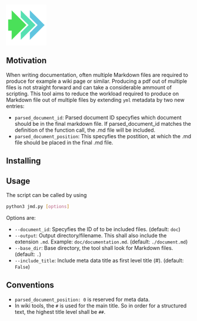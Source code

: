 <img src="doc/jmd_logo.svg" align="center" height="110"/>

## Motivation

When writing documentation, often multiple Markdown files are required to produce for example a wiki page or similar. Producing a pdf out of multiple files is not straight forward and can take a considerable ammount of scripting. This tool aims to reduce the workload required to produce on Markdown file out of multiple files by extending `yml` metadata by two new entries:

- `parsed_document_id`: Parsed document ID specyfies which document should be in the final markdown file. If parsed_document_id matches the definition of the function call, the .md file will be included.
- `parsed_document_position`: This specyfies the postition, at which the .md file should be placed in the final .md file.

## Installing

## Usage

The script can be called by using

```bash
python3 jmd.py [options]
```

Options are:

- `--document_id`: Specyfies the ID of to be included files. (default: `doc`)
- `--output`: Output directory/filename. This shall also include the extension `.md`. Example: `doc/documentation.md`. (default: `./document.md`)
- `--base_dir`: Base directory, the tool shall look for Markdown files. (default: `.`)
- `--include_title`: Include meta data title as first level title (#). (default: `False`)

<!-- - `--header_offset`: Add an additional `#` to titles in order to manipulate final file structure. (default: `False`)
- `--meta_data_path`: Reference a file, where metadata in yml format shall be included from. (default: 'none')
- `--reduce_infile_references`: Reduce file references that are now merged. (default: `False`) **Still needs Work! What if references a file that is not included?**
- `--pandoc_references`: Output Markdown file with Pandoc ready in file references. (default: `False`)
- `--set_default_true`: Set all default false to default true to have a cleaner cmd command. (default: `False`)
- `--detect_html_tex_tags`: Detect LaTeX commands nested in html tags (default: `False`) -->

## Conventions

- `parsed_document_position: 0` is reserved for meta data.
- In wiki tools, the `#` is used for the main title. So in order for a structured text, the highest title level shall be `##`.

<!--
## Detecting HTML Tags for LaTeX

Sometimes, Sepcial Markdown files are important!

<p tex-begin="landscape"/>

<p tex-command="\textbf{This is only visible in latex!}"/>

<p tex-end="landscape"/>

## Global LaTeX Commands

Global environments on an entire file can be added via the yaml header file. Include the keywords `parse-header` and / or `parse-footer` to do so. A use case would be to put the entire file into landscape mode. this would be achieved as follows:

```markdown
---
    parsed-header: "\\Begin{landscape}"
    parsed-footer: "\\End{landscape}"
---
```

## \Begin{} & \End{}

Setting latex environments in a markdown file, basically breaks all Markdown code inside the environment. To fix this, `\Begin{}` and `\End{}` is used instead of `\begin{}` and `\end{}`. Please add the following code to your template.tex file in order to make it work:

```latex
\let\Begin\begin
\let\End\end
```
-->
